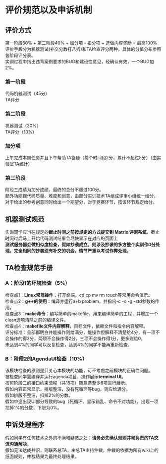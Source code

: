 # 评价规范以及申诉机制

## 评价方式
第一阶段50% + 第二阶段40% + 加分项 - 扣分项 + 选做内容奖励 = 最高100%<br />评价手段分为机器测试(补交分数打八折)和TA检查评分两种，具体的分值分布参照各阶段评分表。<br />实训过程中指出违背案例要求的BUG和建设性意见，经确认有效，一个BUG加2%。

### 第一阶段
代码机器测试（45分）<br />TA评分

### 第二阶段
机器测试（30%）<br />TA评分（10%）

### 加分项
上午完成本周任务并且下午帮助TA答疑（每个时间段2分，累计不超过5分）（由实验室TA统计）

### 第三阶段
阶段三成绩为加分成绩，最终的总分不超过100分。<br />额外功能视代码质量、难度和创意，由部分实训技术TA组成评审小组统一给分，对于给出的参考创意同时给出一个期望分，对于竞赛环节，按该环节规定给分。

## 机器测试规范
实训同学应当在规定的**截止时间之前按规定的方式提交到 Matrix 评测系统**，截止时间过后马上开始代码测试结果会尽快显示在对应的页面上<br />**测试服务器会做相似度检查，假如抄袭成立，则涉及抄袭的多方整个实训作0分处理。完全相同的抄袭没有补交的机会，情节严重以考试作弊处理。**

## TA检查规范手册

### A：阶段1的环境检查（5%）
检查点1：**Linux常规操作**：打开终端，cd cp mv rm touch等常用命令演示。<br />检查点2：**g++的使用**：编译并运行a+b problem，并指出-c -o -g -std参数的作用。<br />检查点3：**make命令**：编写简单的makefile，用来编译简单的工程，并增加一个clean选项清除之前的编译文件。<br />检查点4：**makefile文件内容解释**，目标文件，依赖文件和指令内容解释。<br />评分标准：全部都明白并能操作则给满分，能操作但解释不清楚给4分，有一项不会操作的得3分，两项不会操作得2分，三项不会操作得1分，更多则给0。<br />未达到4%的同学可以反复检查，达到4%的同学不能再重新检查。

### B：阶段2的AgendaUI检查（10%）
该模块检查的原则是只关心本模块的功能，可不考虑之前模块的正确性问题。<br />被检查同学需编译并运行agenda项目，操作展示**terminal UI**。<br />按照阶段二的接口约束流程（共15项）随意选至少8项进行展示。<br />假如内容正常显示，排版整洁，没有死循环等bug，则应给满分。<br />假如排版不整洁，扣掉2%的分数。<br />假如中途出现UI部分导致的bug（死循环、显示错乱、命令不对功能），出现一项扣掉1%的分数，下限为0%。

## 申诉处理程序
假如同学有任何技术之外的不满和疑惑之处：**请务必先确认规则并和负责的TA交流沟通解决**。<br />假如无法达成共识，则联系总TA，由总TA主持仲裁，仲裁的依据为所有wiki上的纸面规则，仲裁结果为最终处理结果。
